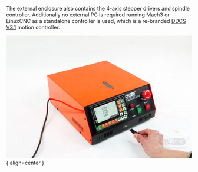 The external enclosure also contains the 4-axis stepper drivers and spindle controller.  Additionally no external PC is required running Mach3 or LinuxCNC as a standalone controller is used, which is a re-branded [DDCS V3.1](http://www.ddcnc.com/?m=home&c=View&a=index&aid=119&lang=en) motion controller.

![Placeholder](images/omiocnc-x6-2200_pictures_4.jpg){ align=center }
